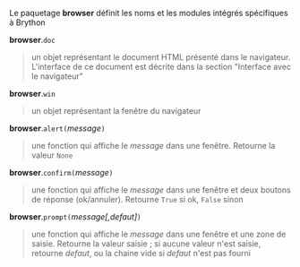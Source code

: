 Le paquetage **browser** définit les noms et les modules intégrés spécifiques à Brython

**browser**.`doc`
> un objet représentant le document HTML présenté dans le navigateur. L'interface de ce document est décrite dans la section "Interface avec le navigateur"

**browser**.`win`
> un objet représentant la fenêtre du navigateur

**browser**.`alert(`_message_`)`
> une fonction qui affiche le _message_ dans une fenêtre. Retourne la valeur `None`

**browser**.`confirm(`_message_`)`
> une fonction qui affiche le _message_ dans une fenêtre et deux boutons de réponse (ok/annuler). Retourne `True` si ok, `False` sinon

**browser**.`prompt(`_message[,defaut]_`)`
> une fonction qui affiche le _message_ dans une fenêtre et une zone de saisie. Retourne la valeur saisie ; si aucune valeur n'est saisie, retourne _defaut_, ou la chaine vide si _defaut_ n'est pas fourni
